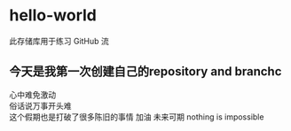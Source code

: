 # hello-world
此存储库用于练习 GitHub 流

## 今天是我第一次创建自己的repository and branchc 
心中难免激动  
俗话说万事开头难  
这个假期也是打破了很多陈旧的事情
加油 未来可期 nothing is impossible
